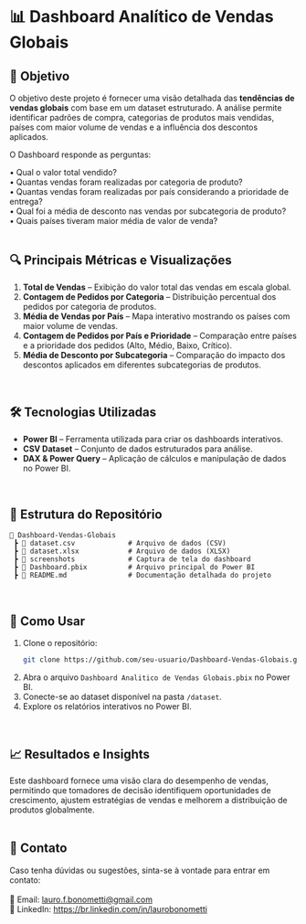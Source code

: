 # 📊 Dashboard Analítico de Vendas Globais  


## 📌 Objetivo  

O objetivo deste projeto é fornecer uma visão detalhada das **tendências de vendas globais** com base em um dataset estruturado. A análise permite identificar padrões de compra, categorias de produtos mais vendidas, países com maior volume de vendas e a influência dos descontos aplicados.  

O Dashboard responde as perguntas:

• Qual o valor total vendido? <br/>
• Quantas vendas foram realizadas por categoria de produto? <br/>
• Quantas vendas foram realizadas por país considerando a prioridade de entrega? <br/>
• Qual foi a média de desconto nas vendas por subcategoria de produto? <br/>
• Quais países tiveram maior média de valor de venda?
<br/>
<br/>

## 🔍 Principais Métricas e Visualizações  

1. **Total de Vendas** – Exibição do valor total das vendas em escala global.  
2. **Contagem de Pedidos por Categoria** – Distribuição percentual dos pedidos por categoria de produtos.  
3. **Média de Vendas por País** – Mapa interativo mostrando os países com maior volume de vendas.  
4. **Contagem de Pedidos por País e Prioridade** – Comparação entre países e a prioridade dos pedidos (Alto, Médio, Baixo, Crítico).  
5. **Média de Desconto por Subcategoria** – Comparação do impacto dos descontos aplicados em diferentes subcategorias de produtos.  
<br/>

## 🛠 Tecnologias Utilizadas  

- **Power BI** – Ferramenta utilizada para criar os dashboards interativos.  
- **CSV Dataset** – Conjunto de dados estruturados para análise.  
- **DAX & Power Query** – Aplicação de cálculos e manipulação de dados no Power BI. 
<br/>

## 📁 Estrutura do Repositório  

```
📂 Dashboard-Vendas-Globais  
 ┣ 📜 dataset.csv             # Arquivo de dados (CSV)  
 ┣ 📜 dataset.xlsx            # Arquivo de dados (XLSX)  
 ┣ 📜 screenshots             # Captura de tela do dashboard  
 ┣ 📜 Dashboard.pbix          # Arquivo principal do Power BI  
 ┣ 📜 README.md               # Documentação detalhada do projeto  
```
<br/>

## 🚀 Como Usar  

1. Clone o repositório:  
   ```bash
   git clone https://github.com/seu-usuario/Dashboard-Vendas-Globais.git
   ```  
2. Abra o arquivo `Dashboard Analitico de Vendas Globais.pbix` no Power BI.  
3. Conecte-se ao dataset disponível na pasta `/dataset`.  
4. Explore os relatórios interativos no Power BI.  
<br/>

## 📈 Resultados e Insights  

Este dashboard fornece uma visão clara do desempenho de vendas, permitindo que tomadores de decisão identifiquem oportunidades de crescimento, ajustem estratégias de vendas e melhorem a distribuição de produtos globalmente.  
<br/>

## 📩 Contato  

Caso tenha dúvidas ou sugestões, sinta-se à vontade para entrar em contato:  <br/>
<br/>
📧 Email: lauro.f.bonometti@gmail.com <br/>
🔗 LinkedIn: https://br.linkedin.com/in/laurobonometti 
